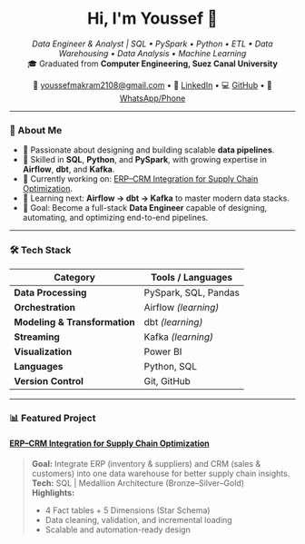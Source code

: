 <h1 align="center">Hi, I'm Youssef 👋</h1>

<p align="center">
  <em>Data Engineer & Analyst | SQL • PySpark • Python • ETL • Data Warehousing • Data Analysis • Machine Learning</em><br>
  🎓 Graduated from <strong>Computer Engineering, Suez Canal University</strong>
</p>
<p align="center">
  📧 <a href="mailto:youssefmakram2108@gmail.com">youssefmakram2108@gmail.com</a> • 
  💼 <a href="https://www.linkedin.com/in/youssef-m-makram-m-osman-659a56233/" target="_blank">LinkedIn</a> • 
  💻 <a href="https://github.com/YoussefMakram27" target="_blank">GitHub</a> • 
  📱 <a href="https://wa.me/201281446248" target="_blank">WhatsApp/Phone</a>
</p>

---

### 🚀 About Me

- 🧩 Passionate about designing and building scalable **data pipelines**.  
- 🧠 Skilled in **SQL**, **Python**, and **PySpark**, with growing expertise in **Airflow**, **dbt**, and **Kafka**.  
- 💼 Currently working on: [ERP–CRM Integration for Supply Chain Optimization](https://github.com/YoussefMakram27/ERP-CRM-Integration-for-Supply-Chain-Optimization).  
- 🌱 Learning next: **Airflow → dbt → Kafka** to master modern data stacks.  
- 🎯 Goal: Become a full-stack **Data Engineer** capable of designing, automating, and optimizing end-to-end pipelines.  

---

### 🛠️ Tech Stack

| Category | Tools / Languages |
|-----------|-------------------|
| **Data Processing** | PySpark, SQL, Pandas |
| **Orchestration** | Airflow *(learning)* |
| **Modeling & Transformation** | dbt *(learning)* |
| **Streaming** | Kafka *(learning)* |
| **Visualization** | Power BI |
| **Languages** | Python, SQL |
| **Version Control** | Git, GitHub |

---

### 📊 Featured Project

#### [ERP–CRM Integration for Supply Chain Optimization](https://github.com/YoussefMakram27/ERP-CRM-Integration-for-Supply-Chain-Optimization)

> **Goal:** Integrate ERP (inventory & suppliers) and CRM (sales & customers) into one data warehouse for better supply chain insights.  
> **Tech:** SQL | Medallion Architecture (Bronze–Silver–Gold)  
> **Highlights:**  
> - 4 Fact tables + 5 Dimensions (Star Schema)  
> - Data cleaning, validation, and incremental loading  
> - Scalable and automation-ready design  

